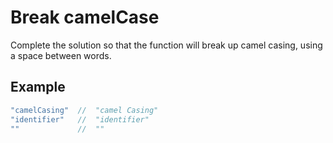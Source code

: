 # Break camelCase

Complete the solution so that the function will break up camel casing, using a space between words.

## Example

```javascript
"camelCasing"  //  "camel Casing"
"identifier"   //  "identifier"
""             //  ""
```

